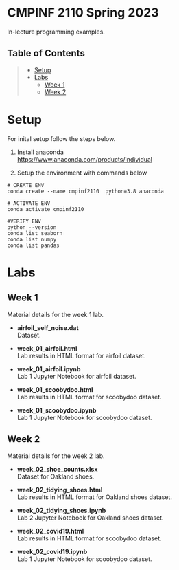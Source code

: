 # __CMPINF 2110 Spring 2023__

In-lecture programming examples.

## __Table of Contents__

> * [Setup](#setup)
> * [Labs](#labs)
>   * [Week 1](#week1)
>   * [Week 2](#week2)

# <a id="setup"></a>__Setup__

For inital setup follow the steps below.

1. Install anaconda<br>
    https://www.anaconda.com/products/individual

2. Setup the environment with commands below
```shell
# CREATE ENV
conda create --name cmpinf2110  python=3.8 anaconda

# ACTIVATE ENV
conda activate cmpinf2110

#VERIFY ENV
python --version
conda list seaborn
conda list numpy
conda list pandas
```

# <a id="labs"></a>__Labs__

## <a id="week1"></a>__Week 1__

Material details for the week 1 lab.

* __airfoil_self_noise.dat__<br>
Dataset.<br>

* __week_01_airfoil.html__<br>
Lab results in HTML format for airfoil dataset.<br>

* __week_01_airfoil.ipynb__<br>
Lab 1 Jupyter Notebook for airfoil dataset.<br>

* __week_01_scoobydoo.html__<br>
Lab results in HTML format for scoobydoo dataset.<br>

* __week_01_scoobydoo.ipynb__<br>
Lab 1 Jupyter Notebook for scoobydoo dataset.<br>

## <a id="week2"></a>__Week 2__

Material details for the week 2 lab.

* __week_02_shoe_counts.xlsx__<br>
Dataset for Oakland shoes.<br>

* __week_02_tidying_shoes.html__<br>
Lab results in HTML format for Oakland shoes dataset.<br>

* __week_02_tidying_shoes.ipynb__<br>
Lab 2 Jupyter Notebook for Oakland shoes dataset.<br>

* __week_02_covid19.html__<br>
Lab results in HTML format for scoobydoo dataset.<br>

* __week_02_covid19.ipynb__<br>
Lab 1 Jupyter Notebook for scoobydoo dataset.<br>